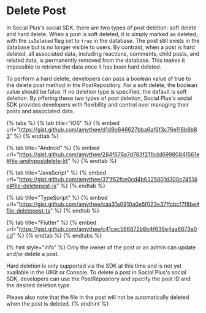 # Delete Post

In Social Plus's social SDK, there are two types of post deletion: soft delete and hard delete. When a post is soft deleted, it is simply marked as deleted, with the `isDeleted` flag set to `true` in the database. The post still exists in the database but is no longer visible to users. By contrast, when a post is hard deleted, all associated data, including reactions, comments, child posts, and related data, is permanently removed from the database. This makes it impossible to retrieve the data once it has been hard deleted.

To perform a hard delete, developers can pass a boolean value of true to the delete post method in the PostRepository. For a soft delete, the boolean value should be false.  If no deletion type is specified, the default is soft deletion. By offering these two types of post deletion, Social Plus's social SDK provides developers with flexibility and control over managing their posts and associated data.

{% tabs %}
{% tab title="iOS" %}
{% embed url="https://gist.github.com/amythee/d1d8b646627bba6af6f3c76e116b8b83" %}
{% endtab %}

{% tab title="Android" %}
{% embed url="https://gist.github.com/amythee/284f676a7d783f211bdd69980841561e#file-amitypostdelete-kt" %}
{% endtab %}

{% tab title="JavaScript" %}
{% embed url="https://gist.github.com/amythee/371f62fce0cd4b6325801d300c74514e#file-deletepost-js" %}
{% endtab %}

{% tab title="TypeScript" %}
{% embed url="https://gist.github.com/amythee/caa31a0910a0e5f023e37ffcbcf7f8be#file-deletepost-ts" %}
{% endtab %}

{% tab title="Flutter" %}
{% embed url="https://gist.github.com/amythee/c41cec566872b8b4f636e4aa6673e0cd" %}
{% endtab %}
{% endtabs %}

{% hint style="info" %}
Only the owner of the post or an admin can update and/or delete a post.

Hard deletion is only supported via the SDK at this time and is not yet available in the UIKit or Console. To delete a post in Social Plus's social SDK, developers can use the PostRepository and specify the post ID and the desired deletion type.

Please also note that the file in the post will not be automatically deleted when the post is deleted.
{% endhint %}
